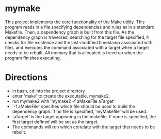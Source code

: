 # mymake

This project implements the core functionality of the Make utility. This program reads in a file specifying dependencies and rules as in a standard Makefile. Then, a dependency graph is built from this file. As the dependency graph is traversed, searching for the target file specified,  it checks for file existence and the last-modified timestamp associated with files, and executes the command associated with a target when a target needs to be rebuilt. All memory that is allocated is freed up when the program finishes executing.

# Directions

- In bash, cd into the project directory
- enter 'make' to create the executable, mymake2.
- run mymake2 with 'mymake2 -f aMakeFile aTarget'
- '-f aMakeFile' specifies which file should be used to build the dependency graph. If no file is specified, 'myMakefile' will be used.
- 'aTarget' is the target appearing in the makefile. If none is specified, the first target defined will be set as the target.
- The commands will  run which correlate with the target that needs to be rebuilt.

